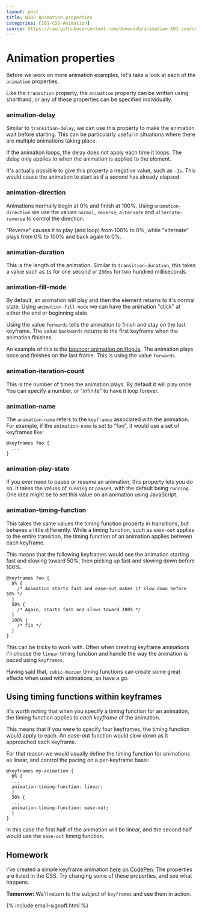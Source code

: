```yaml
---
layout: post
title: W3D2 Animation properties
categories: [101-CSS-Animation]
source: https://raw.githubusercontent.com/donovanh/animation-101-source/master/src/_posts/2015-03-01-101W3D2.md
---
```


# Animation properties

Before we work on more animation examples, let's take a look at each of the `animation` properties.

Like the `transition` property, the `animation` property can be written using shorthand, or any of these properties can be specified individually.

### animation-delay

Similar to `transition-delay`, we can use this property to make the animation wait before starting. This can be particularly useful in situations where there are multiple animations taking place.

If the animation loops, the delay does not apply each time it loops. The delay only applies to when the animation is applied to the element.

It's actually possible to give this property a negative value, such as `-1s`. This would cause the animation to start as if a second has already elapsed.

### animation-direction

Animations normally begin at 0% and finish at 100%. Using `animation-direction` we use the values `normal`, `reverse`, `alternate` and `alternate-reverse` to control the direction.

"Reverse" causes it to play (and loop) from 100% to 0%, while "alternate" plays from 0% to 100% and back again to 0%.

### animation-duration

This is the length of the animation. Similar to `transition-duration`, this takes a value such as `1s` for one second or `200ms` for two hundred milliseconds.

### animation-fill-mode

By default, an animation will play and then the element returns to it's normal state. Using `animation-fill-mode` we can have the animation "stick" at either the end or beginning state.

Using the value `forwards` tells the animation to finish and stay on the last keyframe. The value `backwards` returns to the first keyframe when the animation finishes.

An example of this is the [bouncer animation on Hop.ie](http://hop.ie/). The animation plays once and finishes on the last frame. This is using the value `forwards`.

### animation-iteration-count

This is the number of times the animation plays. By default it will play once. You can specify a number, or "infinite" to have it loop forever.

### animation-name

The `animation-name` refers to the `keyframes` associated with the animation. For example, if the `animation-name` is set to "foo", it would use a set of keyframes like:

    @keyframes foo {
      ...
    }

### animation-play-state

If you ever need to pause or resume an animation, this property lets you do so. It takes the values of `running` or `paused`, with the default being `running`. One idea might be to set this value on an animation using JavaScript.

### animation-timing-function

This takes the same values the timing function property in transitions, but behaves a little differently. While a timing function, such as `ease-out` applies to the entire transition, the timing function of an animation applies between each keyframe.

This means that the following keyframes would see the animation starting fast and slowing toward 50%, then picking up fast and slowing down before 100%.

    @keyframes foo {
      0% {
        /* Animation starts fast and ease-out makes it slow down before 50% */
      }
      50% {
        /* Again, starts fast and slows toward 100% */
      }
      100% {
        /* fin */
      }
    }

This can be tricky to work with. Often when creating keyframe animations I'll choose the `linear` timing function and handle the way the animation is paced using `keyframes`.

Having said that, `cubic-bezier` timing functions can create some great effects when used with animations, so have a go.

## Using timing functions within keyframes

It's worth noting that when you specify a timing function for an animation, the timing function applies to *each keyframe* of the animation.

This means that if you were to specify four keyframes, the timing function would apply to each. An ease-out function would slow down as it approached each keyframe.

For that reason we would usually define the timing function for animations as linear, and control the pacing on a per-keyframe basis:

    @keyframes my-animation {
      0% {
      ...
      animation-timing-function: linear;
      }
      50% {
      ...
      animation-timing-function: ease-out;
      }
    }

In this case the first half of the animation will be linear, and the second half would use the `ease-out` timing function.

<div class="callout">
  <h2>Homework</h2>
  <p>I've created a simple keyframe animation <a href="http://codepen.io/donovanh/pen/MYMJRd?editors=010">here on CodePen</a>. The properties are listed in the CSS. Try changing some of these properties, and see what happens.</p>
</div>

**Tomorrow:** We'll return to the subject of `keyframes` and see them in action.

{% include email-signoff.html %}
